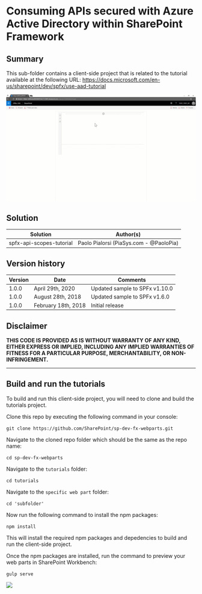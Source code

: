# Consuming APIs secured with Azure Active Directory within SharePoint Framework

## Summary

This sub-folder contains a client-side project that is related to the tutorial available at the following URL: https://docs.microsoft.com/en-us/sharepoint/dev/spfx/use-aad-tutorial

![The UI of the sample application](./images/api-scopes.gif)

## Solution

| Solution  | Author(s) |
| ------------- | ------------- |
| spfx-api-scopes-tutorial  | Paolo Pialorsi (PiaSys.com - @PaoloPia)   |

## Version history

| Version  | Date | Comments |
| ------------- | ------------- | ------------- |
| 1.0.0  | April 29th, 2020      | Updated sample to SPFx v1.10.0 |
| 1.0.0  | August 28th, 2018     | Updated sample to SPFx v1.6.0 |
| 1.0.0  | February 18th, 2018   | Initial release |

## Disclaimer

**THIS CODE IS PROVIDED AS IS WITHOUT WARRANTY OF ANY KIND, EITHER EXPRESS OR IMPLIED, INCLUDING ANY IMPLIED WARRANTIES OF FITNESS FOR A PARTICULAR PURPOSE, MERCHANTABILITY, OR NON-INFRINGEMENT.**

----------

## Build and run the tutorials

To build and run this client-side project, you will need to clone and build the tutorials project.

Clone this repo by executing the following command in your console:

```
git clone https://github.com/SharePoint/sp-dev-fx-webparts.git
```

Navigate to the cloned repo folder which should be the same as the repo name:

```
cd sp-dev-fx-webparts
```

Navigate to the `tutorials` folder:

```
cd tutorials
```

Navigate to the `specific web part` folder:

```
cd 'subfolder'
```


Now run the following command to install the npm packages:

```
npm install
```

This will install the required npm packages and depedencies to build and run the client-side project.

Once the npm packages are installed, run the command to preview your web parts in SharePoint Workbench:

```
gulp serve
```
<img src="https://telemetry.sharepointpnp.com/sp-dev-fx-webparts/tutorials" />
